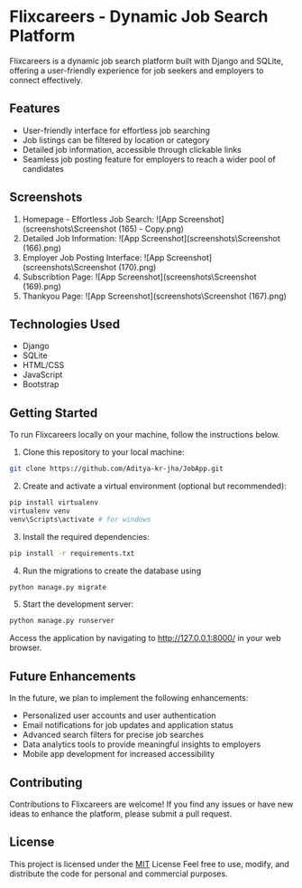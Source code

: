 # Flixcareers - Dynamic Job Search Platform

Flixcareers is a dynamic job search platform built with Django and SQLite, offering a user-friendly experience for job seekers and employers to connect effectively.

## Features

- User-friendly interface for effortless job searching
- Job listings can be filtered by location or category
- Detailed job information, accessible through clickable links
- Seamless job posting feature for employers to reach a wider pool of candidates

## Screenshots

1. Homepage - Effortless Job Search:
   ![App Screenshot](screenshots\Screenshot (165) - Copy.png)
2. Detailed Job Information:
   ![App Screenshot](screenshots\Screenshot (166).png)
3. Employer Job Posting Interface:
   ![App Screenshot](screenshots\Screenshot (170).png)
4. Subscribtion Page:
   ![App Screenshot](screenshots\Screenshot (169).png)
5. Thankyou Page:
   ![App Screenshot](screenshots\Screenshot (167).png)

## Technologies Used

- Django
- SQLite
- HTML/CSS
- JavaScript
- Bootstrap

## Getting Started

To run Flixcareers locally on your machine, follow the instructions below.

1. Clone this repository to your local machine:

```bash
git clone https://github.com/Aditya-kr-jha/JobApp.git

```

2. Create and activate a virtual environment (optional but recommended):

```bash
pip install virtualenv
virtualenv venv
venv\Scripts\activate # for windows

```

3. Install the required dependencies:

```bash
pip install -r requirements.txt

```

4. Run the migrations to create the database using

```bash
python manage.py migrate

```

5. Start the development server:

```bash
python manage.py runserver

```

Access the application by navigating to http://127.0.0.1:8000/ in your web browser.

## Future Enhancements

In the future, we plan to implement the following enhancements:

- Personalized user accounts and user authentication
- Email notifications for job updates and application status
- Advanced search filters for precise job searches
- Data analytics tools to provide meaningful insights to employers
- Mobile app development for increased accessibility

## Contributing

Contributions to Flixcareers are welcome! If you find any issues or have new ideas to enhance the platform, please submit a pull request.

## License

This project is licensed under the [MIT](https://choosealicense.com/licenses/mit/) License Feel free to use, modify, and distribute the code for personal and commercial purposes.
